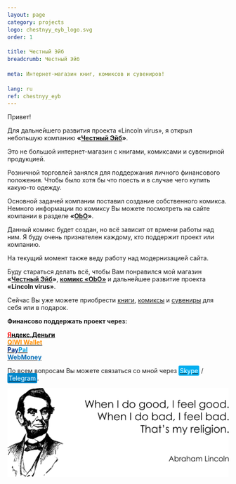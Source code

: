 ```yaml
---
layout: page
category: projects
logo: chestnyy_eyb_logo.svg
order: 1

title: Честный Эйб
breadcrumb: Честный Эйб

meta: Интернет-магазин книг, комиксов и сувениров!

lang: ru
ref: chestnyy_eyb
---
```


Привет!

Для дальнейшего развития проекта «Lincoln virus», я открыл небольшую компанию **«<a href="https://chestnyyeyb.ru/" target="_blank">Честный Эйб</a>»**.  

Это не большой интернет-магазин с книгами, комиксами и сувенирной продукцией.  

Розничной торговлей занялся для поддержания личного финансового положения. Чтобы было хотя бы что поесть и в случае чего купить какую-то одежду.  

Основной задачей компании поставил создание собственного комикса. Немного информации по комиксу Вы можете посмотреть на сайте компании в разделе **«<a href="https://chestnyyeyb.ru/obo/" target="_blank">ObO</a>»**.  

Данный комикс будет создан, но всё зависит от врмени работы над ним. Я буду очень признателен каждому, кто поддержит проект или компанию.  

На текущий момент также веду работу над модернизацией сайта.  

Буду стараться делать всё, чтобы Вам понравился мой магазин **«<a href="https://chestnyyeyb.ru/" target="_blank">Честный Эйб</a>»**, **<a href="https://chestnyyeyb.ru/obo/" target="_blank">комикс «ObO»</a>** и дальнейшее развитие проекта **«Lincoln virus»**.

Сейчас Вы уже можете приобрести <a href="https://chestnyyeyb.ru/books/" target="_blank">книги</a>, <a href="https://chestnyyeyb.ru/comics/" target="_blank">комиксы</a> и <a href="https://chestnyyeyb.ru/souvenirs/" target="_blank">сувениры</a> для себя или в подарок.  

**Финансово поддержать проект через:**

**<a href="https://money.yandex.ru/to/4100110359631399" target="_blank"><span style="color:#FF0000">Я</span><span style="color:#000000">ндекс.Деньги</span></a>**  
**<a href="https://qiwi.com/n/CHUTKOY" target="_blank"><span style="color:#ff8d00">QIWI&nbsp;Wallet</span></a>**  
**<a href="paypal.me/chutkoy" target="_blank"><span style="color:#003087">Pay</span><span style="color:#009cde">Pal</span></a>**    
**<a href="https://passport.webmoney.ru/asp/certview.asp?wmid=400086000803" target="_blank"><span style="color:#036cb5">WebMoney</span></a>**

По всем вопросам Вы можете связаться со мной через <a href="skype:chutkoy89?call" target="_blank"><span style="background-color:#00aff0; color:white; padding:3px; border-radius: 3px">Skype</span></a> / <a href="https://t.me/chutkoy" target="_blank"><span style="background-color:#0088cc; color:white; padding:3px; border-radius: 3px">Telegram</span></a>.

<a data-fancybox="gallery" href="/img/about_the_virus/Lincoln.png"><img src="/img/about_the_virus/Lincoln.png" alt=""></a>